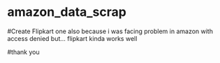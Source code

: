 # amazon_data_scrap

#Create Flipkart one also because i was facing problem in amazon with access denied but... flipkart kinda works well

#thank you
